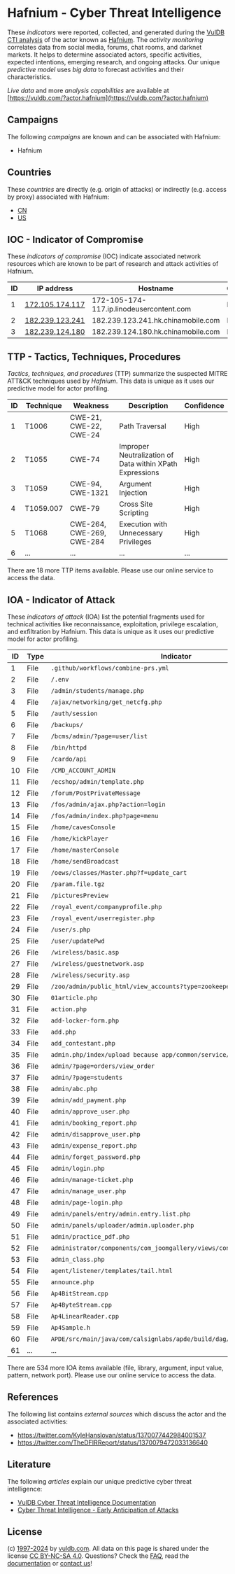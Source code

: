 # Hafnium - Cyber Threat Intelligence

These _indicators_ were reported, collected, and generated during the [VulDB CTI analysis](https://vuldb.com/?kb.cti) of the actor known as [Hafnium](https://vuldb.com/?actor.hafnium). The _activity monitoring_ correlates data from social media, forums, chat rooms, and darknet markets. It helps to determine associated actors, specific activities, expected intentions, emerging research, and ongoing attacks. Our unique _predictive model_ uses _big data_ to forecast activities and their characteristics.

_Live data_ and more _analysis capabilities_ are available at [https://vuldb.com/?actor.hafnium](https://vuldb.com/?actor.hafnium)

## Campaigns

The following _campaigns_ are known and can be associated with Hafnium:

* Hafnium

## Countries

These _countries_ are directly (e.g. origin of attacks) or indirectly (e.g. access by proxy) associated with Hafnium:

* [CN](https://vuldb.com/?country.cn)
* [US](https://vuldb.com/?country.us)

## IOC - Indicator of Compromise

These _indicators of compromise_ (IOC) indicate associated network resources which are known to be part of research and attack activities of Hafnium.

ID | IP address | Hostname | Campaign | Confidence
-- | ---------- | -------- | -------- | ----------
1 | [172.105.174.117](https://vuldb.com/?ip.172.105.174.117) | 172-105-174-117.ip.linodeusercontent.com | Hafnium | High
2 | [182.239.123.241](https://vuldb.com/?ip.182.239.123.241) | 182.239.123.241.hk.chinamobile.com | Hafnium | High
3 | [182.239.124.180](https://vuldb.com/?ip.182.239.124.180) | 182.239.124.180.hk.chinamobile.com | Hafnium | High

## TTP - Tactics, Techniques, Procedures

_Tactics, techniques, and procedures_ (TTP) summarize the suspected MITRE ATT&CK techniques used by _Hafnium_. This data is unique as it uses our predictive model for actor profiling.

ID | Technique | Weakness | Description | Confidence
-- | --------- | -------- | ----------- | ----------
1 | T1006 | CWE-21, CWE-22, CWE-24 | Path Traversal | High
2 | T1055 | CWE-74 | Improper Neutralization of Data within XPath Expressions | High
3 | T1059 | CWE-94, CWE-1321 | Argument Injection | High
4 | T1059.007 | CWE-79 | Cross Site Scripting | High
5 | T1068 | CWE-264, CWE-269, CWE-284 | Execution with Unnecessary Privileges | High
6 | ... | ... | ... | ...

There are 18 more TTP items available. Please use our online service to access the data.

## IOA - Indicator of Attack

These _indicators of attack_ (IOA) list the potential fragments used for technical activities like reconnaissance, exploitation, privilege escalation, and exfiltration by Hafnium. This data is unique as it uses our predictive model for actor profiling.

ID | Type | Indicator | Confidence
-- | ---- | --------- | ----------
1 | File | `.github/workflows/combine-prs.yml` | High
2 | File | `/.env` | Low
3 | File | `/admin/students/manage.php` | High
4 | File | `/ajax/networking/get_netcfg.php` | High
5 | File | `/auth/session` | High
6 | File | `/backups/` | Medium
7 | File | `/bcms/admin/?page=user/list` | High
8 | File | `/bin/httpd` | Medium
9 | File | `/cardo/api` | Medium
10 | File | `/CMD_ACCOUNT_ADMIN` | High
11 | File | `/ecshop/admin/template.php` | High
12 | File | `/forum/PostPrivateMessage` | High
13 | File | `/fos/admin/ajax.php?action=login` | High
14 | File | `/fos/admin/index.php?page=menu` | High
15 | File | `/home/cavesConsole` | High
16 | File | `/home/kickPlayer` | High
17 | File | `/home/masterConsole` | High
18 | File | `/home/sendBroadcast` | High
19 | File | `/oews/classes/Master.php?f=update_cart` | High
20 | File | `/param.file.tgz` | High
21 | File | `/picturesPreview` | High
22 | File | `/royal_event/companyprofile.php` | High
23 | File | `/royal_event/userregister.php` | High
24 | File | `/user/s.php` | Medium
25 | File | `/user/updatePwd` | High
26 | File | `/wireless/basic.asp` | High
27 | File | `/wireless/guestnetwork.asp` | High
28 | File | `/wireless/security.asp` | High
29 | File | `/zoo/admin/public_html/view_accounts?type=zookeeper` | High
30 | File | `01article.php` | High
31 | File | `action.php` | Medium
32 | File | `add-locker-form.php` | High
33 | File | `add.php` | Low
34 | File | `add_contestant.php` | High
35 | File | `admin.php/index/upload because app/common/service/UploadService.php` | High
36 | File | `admin/?page=orders/view_order` | High
37 | File | `admin/?page=students` | High
38 | File | `admin/abc.php` | High
39 | File | `admin/add_payment.php` | High
40 | File | `admin/approve_user.php` | High
41 | File | `admin/booking_report.php` | High
42 | File | `admin/disapprove_user.php` | High
43 | File | `admin/expense_report.php` | High
44 | File | `admin/forget_password.php` | High
45 | File | `admin/login.php` | High
46 | File | `admin/manage-ticket.php` | High
47 | File | `admin/manage_user.php` | High
48 | File | `admin/page-login.php` | High
49 | File | `admin/panels/entry/admin.entry.list.php` | High
50 | File | `admin/panels/uploader/admin.uploader.php` | High
51 | File | `admin/practice_pdf.php` | High
52 | File | `administrator/components/com_joomgallery/views/config/tmpl/default.php` | High
53 | File | `admin_class.php` | High
54 | File | `agent/listener/templates/tail.html` | High
55 | File | `announce.php` | Medium
56 | File | `Ap4BitStream.cpp` | High
57 | File | `Ap4ByteStream.cpp` | High
58 | File | `Ap4LinearReader.cpp` | High
59 | File | `Ap4Sample.h` | Medium
60 | File | `APDE/src/main/java/com/calsignlabs/apde/build/dag/CopyBuildTask.java` | High
61 | ... | ... | ...

There are 534 more IOA items available (file, library, argument, input value, pattern, network port). Please use our online service to access the data.

## References

The following list contains _external sources_ which discuss the actor and the associated activities:

* https://twitter.com/KyleHanslovan/status/1370077442984001537
* https://twitter.com/TheDFIRReport/status/1370079472033136640

## Literature

The following _articles_ explain our unique predictive cyber threat intelligence:

* [VulDB Cyber Threat Intelligence Documentation](https://vuldb.com/?kb.cti)
* [Cyber Threat Intelligence - Early Anticipation of Attacks](https://www.scip.ch/en/?labs.20201022)

## License

(c) [1997-2024](https://vuldb.com/?kb.changelog) by [vuldb.com](https://vuldb.com/?kb.about). All data on this page is shared under the license [CC BY-NC-SA 4.0](https://creativecommons.org/licenses/by-nc-sa/4.0/). Questions? Check the [FAQ](https://vuldb.com/?kb.faq), read the [documentation](https://vuldb.com/?kb) or [contact us](https://vuldb.com/?contact)!
